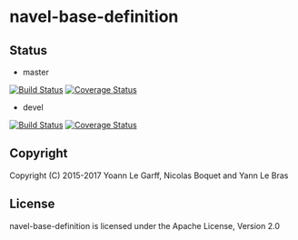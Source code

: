 navel-base-definition
=====================

Status
------

- master

[![Build Status](https://travis-ci.org/Navel-IT/navel-base-definition.svg?branch=master)](https://travis-ci.org/Navel-IT/navel-base-definition?branch=master)
[![Coverage Status](https://coveralls.io/repos/github/Navel-IT/navel-base-definition/badge.svg?branch=master)](https://coveralls.io/github/Navel-IT/navel-base-definition?branch=master)

- devel

[![Build Status](https://travis-ci.org/Navel-IT/navel-base-definition.svg?branch=devel)](https://travis-ci.org/Navel-IT/navel-base-definition?branch=devel)
[![Coverage Status](https://coveralls.io/repos/github/Navel-IT/navel-base-definition/badge.svg?branch=devel)](https://coveralls.io/github/Navel-IT/navel-base-definition?branch=devel)

Copyright
---------

Copyright (C) 2015-2017 Yoann Le Garff, Nicolas Boquet and Yann Le Bras

License
-------

navel-base-definition is licensed under the Apache License, Version 2.0
